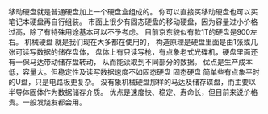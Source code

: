 移动硬盘就是普通硬盘加上一个硬盘盒组成的。
你可以直接买移动硬盘也可以买笔记本硬盘再自行组装。
市面上很少有固态硬盘的移动硬盘，因为容量过小价格过高，除了有特殊用途基本可以不予考虑。
目前京东貌似有款1T的硬盘是900左右。
机械硬盘 就是我们现在大多都在使用的，
构造原理是硬盘里面是由1张或几张可读写数据的储存盘体，
盘体上有只读写枪，有点象老式光碟机，硬盘里面还有一保马达带动储存盘转动，
从而能读取到不同部分的数据。 
优点是生产成本低，容量大。但稳定性及读写数据速度不如固态硬盘
固态硬盘  简单些有点象平时的U盘，只是电路板更复杂。
没有象机械硬盘那样的马达及储存碟盘，而主要以半导体固体作为数据储存介质。
优点是速度快、稳定、寿命长，但目前来说价格贵。一般发烧友都会用。
